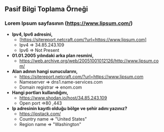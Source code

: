 ## Pasif Bilgi Toplama Örneği
### Lorem Ipsum sayfasının (https://www.lipsum.com/)
- **Ipv4, Ipv6 adresini,**
  * [https://sitereport.netcraft.com/?url=https://www.lipsum.com]
  * Ipv4 => 34.85.243.109
  * Ipv6 => Not Present
- **01.01.2005 yılındaki arka plan resmini,**
  * https://web.archive.org/web/20051001012126/http://www.lipsum.com/
- **Alan adının hangi sunucularını,**
  * https://sitereport.netcraft.com/?url=https://www.lipsum.com
  * Nameserver => dns1.name-services.com
  * Domain registrar => enom.com
- **Hangi portları kullandığını,**
  * https://www.shodan.io/host/34.85.243.109
  * Open port =>80 ,443
- **Ip adresinin kayıtlı olduğu bölge ve şehir adını yazınız?**
  * https://ipstack.com/
  * Country name => "United States"
  * Region name => "Washington"
 
